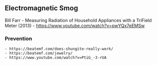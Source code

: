 ## Electromagnetic Smog

Bill Farr - Measuring Radiation of Household Appliances with a TriField Meter (2013)
    - https://www.youtube.com/watch?v=pwYQx7eEMSw

### Prevention
    - https://beatemf.com/does-shungite-really-work/
    - https://beatemf.com/jewelry/
    - https://www.youtube.com/watch?v=PtiG_-3-rUA